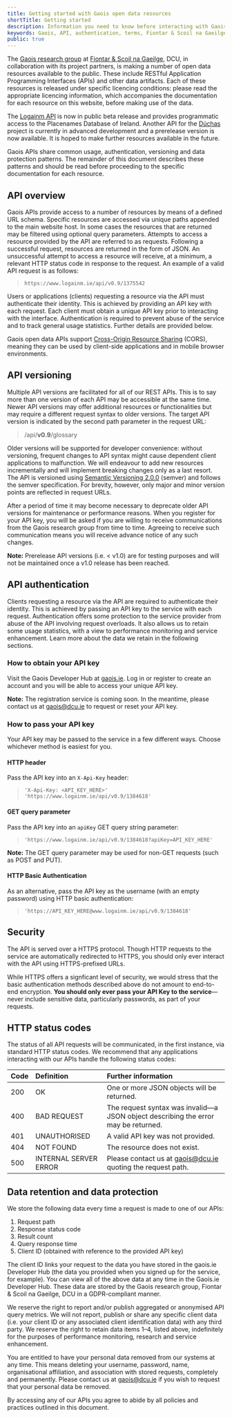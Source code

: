 ```yaml
---
title: Getting started with Gaois open data resources
shortTitle: Getting started
description: Information you need to know before interacting with Gaois open data resources
keywords: Gaois, API, authentication, terms, Fiontar & Scoil na Gaeilge, DCU
public: true
---
```


The [Gaois research group](https://www.gaois.ie) at [Fiontar & Scoil na Gaeilge](https://www.dcu.ie/fiontar_scoilnagaeilge/), DCU, in collaboration with its project partners, is making a number of open data resources available to the public. These include RESTful Application Programming Interfaces (APIs) and other data artifacts. Each of these resources is released under specific licencing conditions⁠: please read the appropriate licencing information, which accompanies the documentation for each resource on this website, before making use of the data.

The [Logainm API](/en/data/logainm/v0.9/api) is now in public beta release and provides programmatic access to the Placenames Database of Ireland. Another API for the [Dúchas](/en/data/duchas/v0.5/api) project is currently in advanced development and a prerelease version is now available. It is hoped to make further resources available in the future.

Gaois APIs share common usage, authentication, versioning and data protection patterns. The remainder of this document describes these patterns and should be read before proceeding to the specific documentation for each resource.

## API overview

Gaois APIs provide access to a number of resources by means of a defined URL schema. Specific resources are accessed via unique paths appended to the main website host. In some cases the resources that are returned may be filtered using optional query parameters. Attempts to access a resource provided by the API are referred to as requests. Following a successful request, resources are returned in the form of JSON. An unsuccessful attempt to access a resource will receive, at a minimum, a relevant HTTP status code in response to the request. An example of a valid API request is as follows:

> `https://www.logainm.ie/api/v0.9/1375542`

Users or applications (clients) requesting a resource via the API must authenticate their identity. This is achieved by providing an API key with each request. Each client must obtain a unique API key prior to interacting with the interface. Authentication is required to prevent abuse of the service and to track general usage statistics. Further details are provided below.

Gaois open data APIs support [Cross-Origin Resource Sharing](https://developer.mozilla.org/en-US/docs/Web/HTTP/CORS) (CORS), meaning they can be used by client-side applications and in mobile browser environments. 

## API versioning

Multiple API versions are facilitated for all of our REST APIs. This is to say more than one version of each API may be accessible at the same time. Newer API versions may offer additional resources or functionalities but may require a different request syntax to older versions. The target API version is indicated by the second path parameter in the request URL:

> /api/**v0.9**/glossary

Older versions will be supported for developer convenience: without versioning, frequent changes to API syntax might cause dependent client applications to malfunction. We will endeavour to add new resources incrementally and will implement breaking changes only as a last resort. The API is versioned using [Semantic Versioning 2.0.0](https://semver.org/spec/v2.0.0.html) (semver) and follows the semver specification. For brevity, however, only major and minor version points are reflected in request URLs.

After a period of time it may become necessary to deprecate older API versions for maintenance or performance reasons. When you register for your API key, you will be asked if you are willing to receive communications from the Gaois research group from time to time. Agreeing to receive such communication means you will receive advance notice of any such changes.

**Note:** Prerelease API versions (i.e. < v1.0) are for testing purposes and will not be maintained once a v1.0 release has been reached.

## API authentication

Clients requesting a resource via the API are required to authenticate their identity. This is achieved by passing an API key to the service with each request. Authentication offers some protection to the service provider from abuse of the API involving request overloads. It also allows us to retain some usage statistics, with a view to performance monitoring and service enhancement. Learn more about the data we retain in the following sections.

### How to obtain your API key

Visit the Gaois Developer Hub at [gaois.ie](https://www.gaois.ie/). Log in or register to create an account and you will be able to access your unique API key.

**Note:** The registration service is coming soon. In the meantime, please contact us at [gaois@dcu.ie](mailto:gaois@dcu.ie) to request or reset your API key.

### How to pass your API key

Your API key may be passed to the service in a few different ways. Choose whichever method is easiest for you.

#### HTTP header

Pass the API key into an `X-Api-Key` header:

> `'X-Api-Key: <API_KEY_HERE>' 'https://www.logainm.ie/api/v0.9/1384618'`

#### GET query parameter

Pass the API key into an `apiKey` GET query string parameter:

> `'https://www.logainm.ie/api/v0.9/1384618?apiKey=API_KEY_HERE'`

**Note:** The GET query parameter may be used for non-GET requests (such as POST and PUT).

#### HTTP Basic Authentication

As an alternative, pass the API key as the username (with an empty password) using HTTP basic authentication:

> `'https://API_KEY_HERE@www.logainm.ie/api/v0.9/1384618'`

## Security

The API is served over a HTTPS protocol. Though HTTP requests to the service are automatically redirected to HTTPS, you should only ever interact with the API using HTTPS-prefixed URLs.

While HTTPS offers a signficant level of security, we would stress that the basic authentication methods described above do not amount to end-to-end encryption. **You should only ever pass your API Key to the service**—never include sensitive data, particularly passwords, as part of your requests.

## HTTP status codes

The status of all API requests will be communicated, in the first instance, via standard HTTP status codes. We recommend that any applications interacting with our APIs handle the following status codes:

| Code  | Definition            | Further information |
| :---- | :-------------------- | :------------------ |
| 200   | OK                    | One or more JSON objects will be returned. |
| 400   | BAD REQUEST           | The request syntax was invalid—a JSON object describing the error may be returned. |
| 401   | UNAUTHORISED          | A valid API key was not provided. |
| 404   | NOT FOUND             | The resource does not exist. |
| 500   | INTERNAL SERVER ERROR | Please contact us at [gaois@dcu.ie](mailto:gaois@dcu.ie) quoting the request path. |

## Data retention and data protection

We store the following data every time a request is made to one of our APIs:

1. Request path
2. Response status code
3. Result count
4. Query response time
5. Client ID (obtained with reference to the provided API key)

The client ID links your request to the data you have stored in the gaois.ie Developer Hub (the data you provided when you signed up for the service, for example). You can view all of the above data at any time in the Gaois.ie Developer Hub. These data are stored by the Gaois research group, Fiontar & Scoil na Gaeilge, DCU in a GDPR-compliant manner.

We reserve the right to report and/or publish aggregated or anonymised API query metrics. We will not report, publish or share any specific client data (i.e. your client ID or any associated client identification data) with any third party. We reserve the right to retain data items 1–4, listed above, indefinitely for the purposes of performance monitoring, research and service enhancement.

You are entitled to have your personal data removed from our systems at any time. This means deleting your username, password, name, organisational affiliation, and association with stored requests, completely and permanently. Please contact us at [gaois@dcu.ie](mailto:gaois@dcu.ie) if you wish to request that your personal data be removed.

By accessing any of our APIs you agree to abide by all policies and practices outlined in this document.